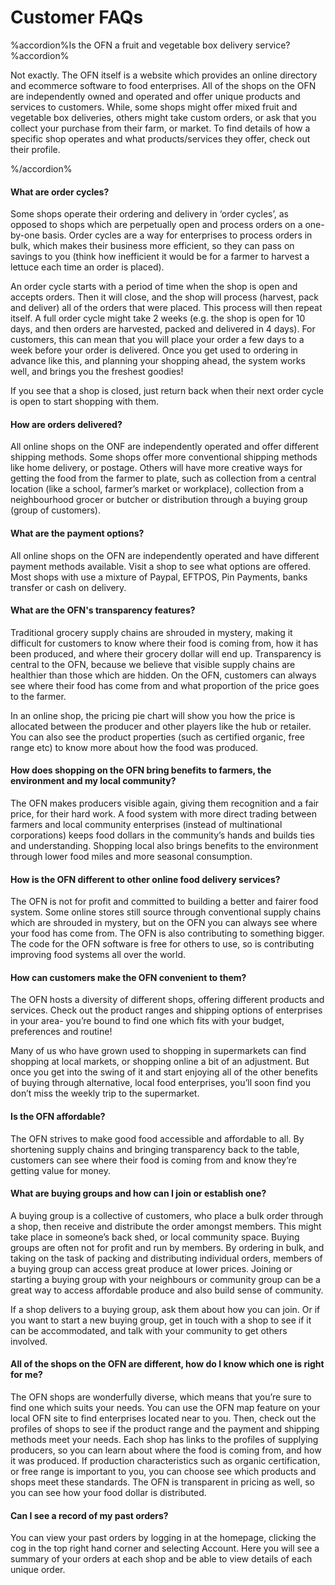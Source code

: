 # Customer FAQs

%accordion%Is the OFN a fruit and vegetable box delivery service?%accordion%

Not exactly. The OFN itself is a website which provides an online directory and ecommerce software to food enterprises. All of the shops on the OFN are independently owned and operated and offer unique products and services to customers. While, some shops might offer mixed fruit and vegetable box deliveries, others might take custom orders, or ask that you collect your purchase from their farm, or market. To find details of how a specific shop operates and what products/services they offer, check out their profile. 

%/accordion%

#### What are order cycles?

Some shops operate their ordering and delivery in ‘order cycles’, as opposed to shops which are perpetually open and process orders on a one-by-one basis. Order cycles are a way for enterprises to process orders in bulk, which makes their business more efficient, so they can pass on savings to you \(think how inefficient it would be for a farmer to harvest a lettuce each time an order is placed\).

An order cycle starts with a period of time when the shop is open and accepts orders. Then it will close, and the shop will process \(harvest, pack and deliver\) all of the orders that were placed. This process will then repeat itself. A full order cycle might take 2 weeks \(e.g. the shop is open for 10 days, and then orders are harvested, packed and delivered in 4 days\). For customers, this can mean that you will place your order a few days to a week before your order is delivered. Once you get used to ordering in advance like this, and planning your shopping ahead, the system works well, and brings you the freshest goodies!

If you see that a shop is closed, just return back when their next order cycle is open to start shopping with them.

#### How are orders delivered?

All online shops on the ONF are independently operated and offer different shipping methods. Some shops offer more conventional shipping methods like home delivery, or postage. Others will have more creative ways for getting the food from the farmer to plate, such as collection from a central location \(like a school, farmer’s market or workplace\), collection from a neighbourhood grocer or butcher or distribution through a buying group \(group of customers\).

#### What are the payment options?

All online shops on the OFN are independently operated and have different payment methods available. Visit a shop to see what options are offered. Most shops with use a mixture of Paypal, EFTPOS, Pin Payments, banks transfer or cash on delivery.

#### What are the OFN's transparency features?

Traditional grocery supply chains are shrouded in mystery, making it difficult for customers to know where their food is coming from, how it has been produced, and where their grocery dollar will end up. Transparency is central to the OFN, because we believe that visible supply chains are healthier than those which are hidden. On the OFN, customers can always see where their food has come from and what proportion of the price goes to the farmer.

In an online shop, the  pricing pie chart will show you how the price is allocated between the producer and other players like the hub or retailer. You can also see the product properties \(such as certified organic, free range etc\) to know more about how the food was produced.

#### How does shopping on the OFN bring benefits to farmers, the environment and my local community?

The OFN makes producers visible again, giving them recognition and a fair price, for their hard work. A food system with more direct trading between farmers and local community enterprises \(instead of multinational corporations\) keeps food dollars in the community’s hands and builds ties and understanding. Shopping local also brings benefits to the environment through lower food miles and more seasonal consumption.

#### How is the OFN different to other online food delivery services?

The OFN is not for profit and committed to building a better and fairer food system. Some online stores still source through conventional supply chains which are shrouded in mystery, but on the OFN you can always see where your food has come from.  The OFN is also contributing to something bigger. The code for the OFN software is free for others to use, so is contributing improving food systems all over the world.

#### How can customers make the OFN convenient to them?

The OFN hosts a diversity of different shops, offering different products and services. Check out the product ranges and shipping options of enterprises in your area- you’re bound to find one which fits with your budget, preferences and routine!

Many of us who have grown used to shopping in supermarkets can find shopping at local markets, or shopping online a bit of an adjustment. But once you get into the swing of it and start enjoying all of the other benefits of buying through alternative, local food enterprises, you’ll soon find you don’t miss the weekly trip to the supermarket.

#### Is the OFN affordable?

The OFN strives to make good food accessible and affordable to all. By shortening supply chains and bringing transparency back to the table, customers can see where their food is coming from and know they’re getting value for money.

#### What are buying groups and how can I join or establish one?

A buying group is a collective of customers, who place a bulk order through a shop, then receive and distribute the order amongst members. This might take place in someone’s back shed, or local community space. Buying groups are often not for profit and run by members. By ordering in bulk, and taking on the task of packing and distributing individual orders, members of a buying group can access great produce at lower prices. Joining or starting a buying group with your neighbours or community group can be a great way to access affordable produce and also build  sense of community.

If a shop delivers to a buying group, ask them about how you can join. Or if you want to start a new buying group, get in touch with a shop to see if it can be accommodated, and talk with your community to get others involved.

#### All of the shops on the OFN are different, how do I know which one is right for me?

The OFN shops are wonderfully diverse, which means that you’re sure to find one which suits your needs. You can use the OFN map feature on your local OFN site to find enterprises located near to you. Then, check out the profiles of shops to see if the product range and the payment and shipping methods meet your needs. Each shop has links to the profiles of supplying producers, so you can learn about where the food is coming from, and how it was produced. If production characteristics such as organic certification, or free range is important to you, you can choose see which products and shops meet these standards. The OFN is transparent in pricing as well, so you can see how your food dollar is distributed.

#### Can I see a record of my past orders?

You can view your past orders by logging in at the homepage, clicking the cog in the top right hand corner and selecting Account. Here you will see a summary of your orders at each shop and be able to view details of each unique order.

